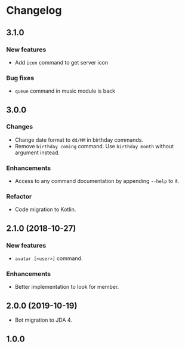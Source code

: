 # Changelog

## 3.1.0

### New features

- Add `icon` command to get server icon

### Bug fixes

- `queue` command in music module is back

## 3.0.0

### Changes

- Change date format to `dd/MM` in birthday commands.
- Remove `birthday coming` command. Use `birthday month` without argument instead.

### Enhancements

-  Access to any command documentation by appending `--help` to it.

### Refactor

- Code migration to Kotlin.

## 2.1.0 (2018-10-27)

### New features

- `avatar [<user>]` command.

### Enhancements

- Better implementation to look for member.

## 2.0.0 (2019-10-19)

- Bot migration to JDA 4.

## 1.0.0
